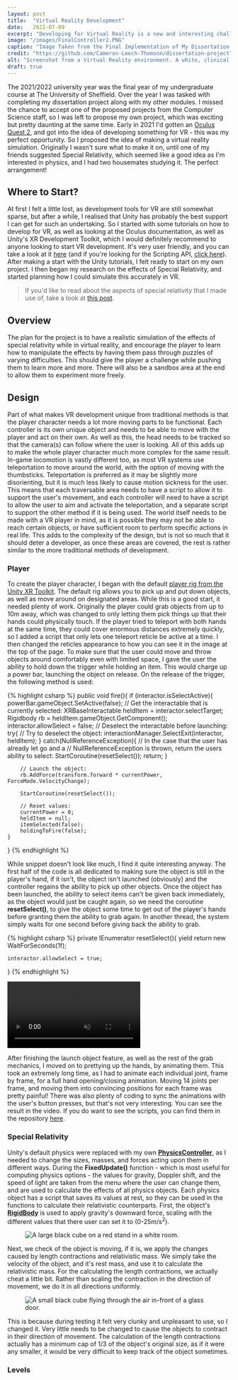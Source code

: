 ```yaml
---
layout: post
title:  "Virtual Reality Development"
date:   2022-07-09
excerpt: "Developing for Virtual Reality is a new and interesting challenge, and I've recently had the pleasure of using VR for my undergraduate dissertation project!"
image: "/images/FinalController2.PNG"
caption: "Image Taken from the Final Implementation of My Dissertation Project."
credit: "https://github.com/Cameron-Leech-Thomson/dissertation-project"
alt: "Screenshot from a Virtual Reality environment. A white, clinical looking room, with a black and blue ramp surrounded by glass. A ball is falling down the ramp. The player is attempting to move forward towards the ramp by using a white ray to aim where they will move to."
draft: true
---
```


The 2021/2022 university year was the final year of my undergraduate course at The University of Sheffield. Over the year I was tasked with completing my dissertation project along with my other modules. I missed the chance to accept one of the proposed projects from the Computer Science staff, so I was left to propose my own project, which was exciting but pretty daunting at the same time. Early in 2021 I'd gotten an [Oculus Quest 2](https://store.facebook.com/gb/en/quest/products/quest-2/?utm_source=www.google.com&utm_medium=oculusredirect), and got into the idea of developing something for VR - this was my perfect opportunity. So I proposed the idea of making a virtual reality simulation. Originally I wasn't sure what to make it on, until one of my friends suggested Special Relativity, which seemed like a good idea as I'm interested in physics, and I had two housemates studying it. The perfect arrangement!

## Where to Start?

At first I felt a little lost, as development tools for VR are still somewhat sparse, but after a while, I realised that Unity has probably the best support I can get for such an undertaking. So I started with some tutorials on how to develop for VR, as well as looking at the Oculus documentation, as well as Unity's XR Development Toolkit, which I would definitely recommend to anyone looking to start VR development. It's very user friendly, and you can take a look at it [here](https://docs.unity3d.com/Packages/com.unity.xr.interaction.toolkit@1.0/manual/index.html) (and if you're looking for the Scripting API, [click here](https://docs.unity3d.com/Packages/com.unity.xr.interaction.toolkit@1.0/api/index.html)). After making a start with the Unity tutorials, I felt ready to start on my own project. I then began my research on the effects of Special Relativity, and started planning how I could simulate this accurately in VR.

> If you'd like to read about the aspects of special relativity that I made use of, take a look at [this post](https://cameron-leech-thomson.github.io/blog/special-relativity/).

## Overview

The plan for the project is to have a realistic simulation of the effects of special relativity while in virtual reality, and encourage the player to learn how to manipulate the effects by having them pass through puzzles of varying difficulties. This should give the player a challenge while pushing them to learn more and more. There will also be a sandbox area at the end to allow them to experiment more freely.

## Design

Part of what makes VR development unique from traditional methods is that the player character needs a lot more moving parts to be functional. Each controller is its own unique object and needs to be able to move with the player and act on their own. As well as this, the head needs to be tracked so that the camera(s) can follow where the user is looking. All of this adds up to make the whole player character much more complex for the same result. In-game locomotion is vastly different too, as most VR systems use teleportation to move around the world, with the option of moving with the thumbsticks. Teleportation is preferred as it may be slightly more disorienting, but it is much less likely to cause motion sickness for the user. This means that each traversable area needs to have a script to allow it to support the user's movement, and each controller will need to have a script to allow the user to aim and activate the teleportation, and a separate script to support the other method if it is being used. The world itself needs to be made with a VR player in mind, as it is possible they may not be able to reach certain objects, or have sufficient room to perform specific actions in real life. This adds to the complexity of the design, but is not so much that it should deter a developer, as once these areas are covered, the rest is rather similar to the more traditional methods of development.

### Player

To create the player character, I began with the default [player rig from the Unity XR Toolkit](https://docs.unity3d.com/Packages/com.unity.xr.interaction.toolkit@1.0/api/UnityEngine.XR.Interaction.Toolkit.XRRig.html). The default rig allows you to pick up and put down objects, as well as move around on designated areas. While this is a good start, it needed plenty of work. Originally the player could grab objects from up to 10m away, which was changed to only letting them pick things up that their hands could physically touch. If the player tried to teleport with both hands at the same time, they could cover enormous distances extremely quickly, so I added a script that only lets one teleport reticle be active at a time. I then changed the reticles appearance to how you can see it in the image at the top of the page. To make sure that the user could move and throw objects around comfortably even with limited space, I gave the user the ability to hold down the trigger while holding an item. This would charge up a power bar, launching the object on release. On the release of the trigger, the following method is used:

{% highlight csharp %}
public void fire(){
    if (interactor.isSelectActive){
        powerBar.gameObject.SetActive(false);
        // Get the interactable that is currently selected:
        XRBaseInteractable heldItem = interactor.selectTarget;
        Rigidbody rb = heldItem.gameObject.GetComponent<Rigidbody>();
        interactor.allowSelect = false;
        // Deselect the interactable before launching:
        try{
            // Try to deselect the object:
            interactionManager.SelectExit(interactor, heldItem);
        } catch(NullReferenceException){
            // In the case that the user has already let go and a
            // NullReferenceException is thrown, return the users ability to select:
            StartCoroutine(resetSelect());
            return;
        }

        // Launch the object:
        rb.AddForce(transform.forward * currentPower, ForceMode.VelocityChange);

        StartCoroutine(resetSelect());

        // Reset values:
        currentPower = 0;
        heldItem = null;
        itemSelected(false);
        holdingToFire(false);
    }
}
{% endhighlight %}

While snippet doesn't look like much, I find it quite interesting anyway. The first half of the code is all dedicated to making sure the object is still in the player's hand, if it isn't, the object isn't launched (obviously) and the controller regains the ability to pick up other objects. Once the object has been launched, the ability to select items can't be given back immediately, as the object would just be caught again, so we need the coroutine **resetSelect()**, to give the object some time to get out of the player's hands before granting them the ability to grab again. In another thread, the system simply waits for one second before giving back the ability to grab.

{% highlight csharp %}
private IEnumerator resetSelect(){
    yield return new WaitForSeconds(1f);
   
    interactor.allowSelect = true;
}
{% endhighlight %}

<video class="image right" autoplay muted loop >
    <source src="{{site.url}}/videos/Grab_Animation.mp4"  type="video/mp4">
</video>

After finishing the launch object feature, as well as the rest of the grab mechanics, I moved on to prettying up the hands, by animating them. This took an extremely long time, as I had to animate each individual joint, frame by frame, for a full hand opening/closing animation. Moving 14 joints per frame, and moving them into convincing positions for each frame was pretty painful! There was also plenty of coding to sync the animations with the user's button presses, but that's not very interesting. You can see the result in the video. If you do want to see the scripts, you can find them in the repository [here](https://github.com/Cameron-Leech-Thomson/dissertation-project/tree/main/VR%20App/Assets/Scripts).

### Special Relativity

Unity's default physics were replaced with my own [**PhysicsController**](https://github.com/Cameron-Leech-Thomson/dissertation-project/tree/main/VR%20App/Assets/Scripts/PhysicsController.cs), as I needed to change the sizes, masses, and forces acting upon them in different ways. During the **FixedUpdate()** function - which is most useful for computing physics options - the values for gravity, Doppler shift, and the speed of light are taken from the menu where the user can change them, and are used to calculate the effects of all physics objects. Each physics object has a script that saves its values at rest, so they can be used in the functions to calculate their relativistic counterparts. First, the object's [**RigidBody**](https://docs.unity3d.com/ScriptReference/Rigidbody.html) is used to apply gravity's downward force, scaling with the different values that there user can set it to (0-25m/s<sup>2</sup>).
<figure>
    <div class="image right">
        <img src="{{site.url}}/images/StationaryObject.PNG" alt="A large black cube on a red stand in a white room." caption="A stationary cube with lengths of 0.75m."/>
    </div>
</figure>
Next, we check of the object is moving, if it is, we apply the changes caused by length contractions and relativistic mass. We simply take the velocity of the object, and it's rest mass, and use it to calculate the relativistic mass. For the calculating the length contractions, we actually cheat a little bit. Rather than scaling the contraction in the direction of movement, we do it in all directions uniformly.
<figure>
    <div class="image right">
        <img src="{{site.url}}/images/ObjectInMotion.PNG" alt="A small black cube flying through the air in-front of a glass door." caption="The same cube in motion, with a reduced speed of light of 5m/s. The object’s relative side length is approximately 0.25m."/>    
    </div>
</figure>
This is because during testing it felt very clunky and unpleasant to use, so I changed it. Very little needs to be changed to cause the objects to contract in their direction of movement. The calculation of the length contractions actually has a minimum cap of 1/3 of the object's original size, as if it were any smaller, it would be very difficult to keep track of the object sometimes. 

### Levels



